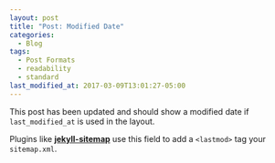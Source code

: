 ```yaml
---
layout: post
title: "Post: Modified Date"
categories:
  - Blog
tags:
  - Post Formats
  - readability
  - standard
last_modified_at: 2017-03-09T13:01:27-05:00
---
```


This post has been updated and should show a modified date if `last_modified_at` is used in the layout.

Plugins like [**jekyll-sitemap**](https://github.com/jekyll/jekyll-feed) use this field to add a `<lastmod>` tag your `sitemap.xml`.
